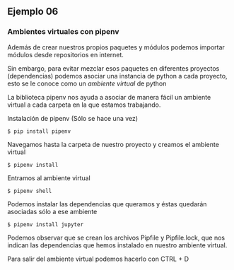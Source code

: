 ## Ejemplo 06

### Ambientes virtuales con pipenv

Además de crear nuestros propios paquetes y módulos podemos importar módulos desde repositorios en internet.

Sin embargo, para evitar mezclar esos paquetes en diferentes proyectos (dependencias) podemos asociar una instancia de python a cada proyecto, esto se le conoce como un *ambiente virtual* de python

La biblioteca pipenv nos ayuda a asociar de manera fácil un ambiente virtual a cada carpeta en la que estamos trabajando. 

Instalación de pipenv (Sólo se hace una vez)
```
$ pip install pipenv
```

Navegamos hasta la carpeta de nuestro proyecto y creamos el ambiente virtual
```
$ pipenv install
```

Entramos al ambiente virtual
```
$ pipenv shell
```

Podemos instalar las dependencias que queramos y éstas quedarán asociadas sólo a ese ambiente
```
$ pipenv install jupyter
```

Podemos observar que se crean los archivos Pipfile y Pipfile.lock, que nos indican las dependencias que hemos instalado en nuestro ambiente virtual.

Para salir del ambiente virtual podemos hacerlo con CTRL + D
